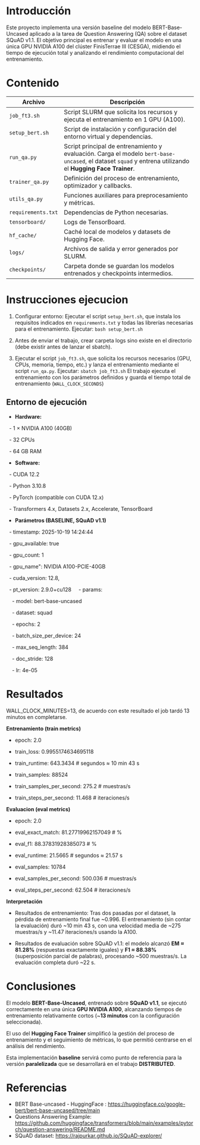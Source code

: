 # **Introducción**

Este proyecto implementa una versión baseline del modelo BERT-Base-Uncased aplicado a la tarea de Question Answering (QA) sobre el dataset SQuAD v1.1.
El objetivo principal es entrenar y evaluar el modelo en una única GPU NVIDIA A100 del clúster FinisTerrae III (CESGA), midiendo el tiempo de ejecución total y analizando el rendimiento computacional del entrenamiento.
 

# **Contenido**

| Archivo            | Descripción                                                                                                                                               |
| ------------------ | --------------------------------------------------------------------------------------------------------------------------------------------------------- |
| `job_ft3.sh`       | Script SLURM que solicita los recursos y ejecuta el entrenamiento en 1 GPU (A100).                                                                        |
| `setup_bert.sh`    | Script de instalación y configuración del entorno virtual y dependencias.                                                                                 |
| `run_qa.py`        | Script principal de entrenamiento y evaluación. Carga el modelo `bert-base-uncased`, el dataset `squad` y entrena utilizando el **Hugging Face Trainer**. |
| `trainer_qa.py`    | Definición del proceso de entrenamiento, optimizador y callbacks.                                                                                         |
| `utils_qa.py`      | Funciones auxiliares para preprocesamiento y métricas.                                                                                                    |
| `requirements.txt` | Dependencias de Python necesarias.                                                                                                                        |
| `tensorboard/`     | Logs de TensorBoard.                                                                                                                                      |
| `hf_cache/`        | Caché local de modelos y datasets de Hugging Face.                                                                                                        |
| `logs/`            | Archivos de salida y error generados por SLURM.                                                                                                           |
| `checkpoints/`     | Carpeta donde se guardan los modelos entrenados y checkpoints intermedios.                                                                                |


# **Instrucciones ejecucion**

1. Configurar entorno: Ejecutar el script `setup_bert.sh`, que instala los requisitos indicados en `requirements.txt` y todas las librerías necesarias para el entrenamiento.
	Ejecutar: `bash setup_bert.sh`

2. Antes de enviar el trabajo, crear carpeta logs sino existe en el directorio (debe existir antes de lanzar el sbatch).

3. Ejecutar el script `job_ft3.sh`, que solicita los recursos necesarios (GPU, CPUs, memoria, tiempo, etc.) y lanza el entrenamiento mediante el script `run_qa.py`.
	Ejecutar: `sbatch job_ft3.sh`
	El trabajo ejecuta el entrenamiento con los parámetros definidos y guarda el tiempo total de entrenamiento (`WALL_CLOCK_SECONDS`)


## **Entorno de ejecución**

- **Hardware:**

  - 1 × NVIDIA A100 (40GB)

  - 32 CPUs

  - 64 GB RAM

- **Software:**  

  - CUDA 12.2  

  - Python 3.10.8  

  - PyTorch (compatible con CUDA 12.x)  

  - Transformers 4.x, Datasets 2.x, Accelerate, TensorBoard

- **Parámetros (BASELINE, SQuAD v1.1)**

  - timestamp: 2025-10-19 14:24:44

  - gpu_available: true

  - gpu_count: 1

  - gpu_name": NVIDIA A100-PCIE-40GB

  - cuda_version: 12.8,

  - pt_version: 2.9.0+cu128
 
  - params:

    - model: bert-base-uncased

    - dataset: squad

    - epochs: 2

    - batch_size_per_device: 24

    - max_seq_length: 384

    - doc_stride: 128

    - lr: 4e-05

  

# **Resultados**

WALL_CLOCK_MINUTES=13, de acuerdo con este resultado el job tardó 13 minutos en completarse.

**Entrenamiento (train metrics)**

- epoch: 2.0

- train_loss: 0.9955174634695118

- train_runtime: 643.3434     # segundos ≈ 10 min 43 s

- train_samples: 88524

- train_samples_per_second: 275.2   # muestras/s

- train_steps_per_second: 11.468  # iteraciones/s


**Evaluacion (eval metrics)**

- epoch: 2.0

- eval_exact_match: 81.27719962157049     # %

- eval_f1: 88.37831928385073    # %

- eval_runtime: 21.5665 # segundos ≈ 21.57 s

- eval_samples: 10784

- eval_samples_per_second: 500.036    # muestras/s  

- eval_steps_per_second: 62.504  # iteraciones/s

**Interpretación**

- Resultados de entrenamiento: Tras dos pasadas por el dataset, la pérdida de entrenamiento final fue ~0.996. El entrenamiento (sin contar la evaluación) duró ~10 min 43 s, con una velocidad media de ~275 muestras/s y ~11.47 iteraciones/s usando la A100.

- Resultados de evaluación sobre SQuAD v1.1: el modelo alcanzó **EM ≈ 81.28%** (respuestas exactamente iguales) y **F1 ≈ 88.38%** (superposición parcial de palabras), procesando ~500 muestras/s. La evaluación completa duró ~22 s.

# **Conclusiones**

El modelo **BERT-Base-Uncased**, entrenado sobre **SQuAD v1.1**, se ejecutó correctamente en una única **GPU NVIDIA A100**, alcanzando tiempos de entrenamiento relativamente cortos (~**13 minutos** con la configuración seleccionada).

El uso del **Hugging Face Trainer** simplificó la gestión del proceso de entrenamiento y el seguimiento de métricas, lo que permitió centrarse en el análisis del rendimiento.

Esta implementación **baseline** servirá como punto de referencia para la versión **paralelizada** que se desarrollará en el trabajo **DISTRIBUTED**.
  

# **Referencias**

- BERT Base-uncased - HuggingFace : https://huggingface.co/google-bert/bert-base-uncased/tree/main
- Questions Answering Example: https://github.com/huggingface/transformers/blob/main/examples/pytorch/question-answering/README.md
- SQuAD dataset: https://rajpurkar.github.io/SQuAD-explorer/